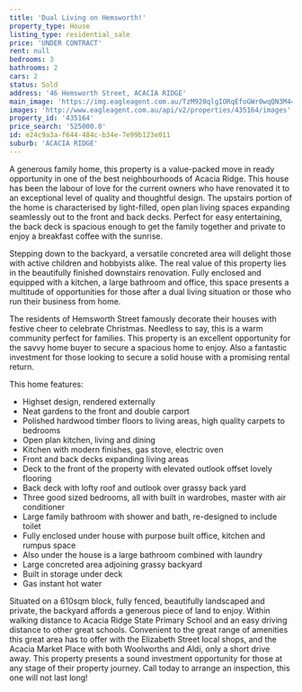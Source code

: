 ```yaml
---
title: 'Dual Living on Hemsworth!'
property_type: House
listing_type: residential_sale
price: 'UNDER CONTRACT'
rent: null
bedrooms: 3
bathrooms: 2
cars: 2
status: Sold
address: '46 Hemsworth Street, ACACIA RIDGE'
main_image: 'https://img.eagleagent.com.au/TzM920qlgIORqEfoGWr0wqQN3M4=/1280x854/smart/https://s3-us-west-2.amazonaws.com/eagleagent-orig/images/6821201/125441210-image-M.jpg'
images: 'http://www.eagleagent.com.au/api/v2/properties/435164/images'
property_id: '435164'
price_search: '525000.0'
id: e24c9a3a-f644-484c-b34e-7e99b123e011
suburb: 'ACACIA RIDGE'
---
```

A generous family home, this property is a value-packed move in ready opportunity in one of the best neighbourhoods of Acacia Ridge. This house has been the labour of love for the current owners who have renovated it to an exceptional level of quality and thoughtful design. The upstairs portion of the home is characterised by light-filled, open plan living spaces expanding seamlessly out to the front and back decks. Perfect for easy entertaining, the back deck is spacious enough to get the family together and private to enjoy a breakfast coffee with the sunrise.

Stepping down to the backyard, a versatile concreted area will delight those with active children and hobbyists alike. The real value of this property lies in the beautifully finished downstairs renovation. Fully enclosed and equipped with a kitchen, a large bathroom and office, this space presents a multitude of opportunities for those after a dual living situation or those who run their business from home.

The residents of Hemsworth Street famously decorate their houses with festive cheer to celebrate Christmas. Needless to say, this is a warm community perfect for families. This property is an excellent opportunity for the savvy home buyer to secure a spacious home to enjoy. Also a fantastic investment for those looking to secure a solid house with a promising rental return.

This home features:

*  Highset design, rendered externally
*  Neat gardens to the front and double carport
*  Polished hardwood timber floors to living areas, high quality carpets to bedrooms
*  Open plan kitchen, living and dining
*  Kitchen with modern finishes, gas stove, electric oven
*  Front and back decks expanding living areas
*  Deck to the front of the property with elevated outlook offset lovely flooring
*  Back deck with lofty roof and outlook over grassy back yard
*  Three good sized bedrooms, all with built in wardrobes, master with air conditioner
*  Large family bathroom with shower and bath, re-designed to include toilet
*  Fully enclosed under house with purpose built office, kitchen and rumpus space
*  Also under the house is a large bathroom combined with laundry
*  Large concreted area adjoining grassy backyard
*  Built in storage under deck
*  Gas instant hot water

Situated on a 610sqm block, fully fenced, beautifully landscaped and private, the backyard affords a generous piece of land to enjoy. Within walking distance to Acacia Ridge State Primary School and an easy driving distance to other great schools. Convenient to the great range of amenities this great area has to offer with the Elizabeth Street local shops, and the Acacia Market Place with both Woolworths and Aldi, only a short drive away. This property presents a sound investment opportunity for those at any stage of their property journey. Call today to arrange an inspection, this one will not last long!